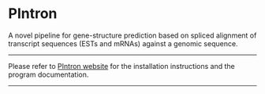  PIntron
=========

A novel pipeline for gene-structure prediction based on
spliced alignment of transcript sequences (ESTs and mRNAs) against a genomic sequence.


--------------------------------------------------------------------------------------


Please refer to [PIntron website](http://www.algolab.eu/PIntron) for the installation
instructions and the program documentation.


--------------------------------------------------------------------------------------

